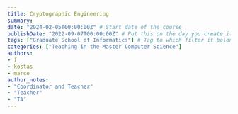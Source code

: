 ```yaml
---
title: Cryptographic Engineering
summary: 
date: "2024-02-05T00:00:00Z" # Start date of the course
publishDate: "2022-09-07T00:00:00Z" # Put this on the day you create it.
tags: ["Graduate School of Informatics"] # Tag to which filter it belongs, see home/teaching.md for the filters
categories: ["Teaching in the Master Computer Science"]
authors:
- f
- kostas
- marco
author_notes: 
- "Coordinator and Teacher"
- "Teacher"
- "TA"
---
```

